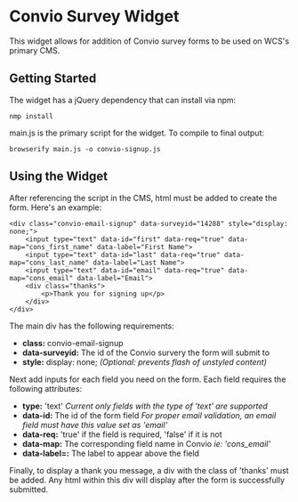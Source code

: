 # Convio Survey Widget
This widget allows for addition of Convio survey forms to be used on WCS's primary CMS.

## Getting Started
The widget has a jQuery dependency that can install via npm:
```
nmp install
```

main.js is the primary script for the widget. To compile to final output:
```
browserify main.js -o convio-signup.js
```

## Using the Widget
After referencing the script in the CMS, html must be added to create the form. Here's an example:
```
<div class="convio-email-signup" data-surveyid="14288" style="display: none;">
	<input type="text" data-id="first" data-req="true" data-map="cons_first_name" data-label="First Name">
	<input type="text" data-id="last" data-req="true" data-map="cons_last_name" data-label="Last Name">
	<input type="text" data-id="email" data-req="true" data-map="cons_email" data-label="Email">
	<div class="thanks">
		<p>Thank you for signing up</p>
	</div>
</div>
```

The main div has the following requirements:
- **class:** convio-email-signup
- **data-surveyid:** The id of the Convio survery the form will submit to
- **style:** display: none; *(Optional: prevents flash of unstyled content)*

Next add inputs for each field you need on the form. Each field requires the following attributes:
- **type:** 'text' *Current only fields with the type of 'text' are supported*
- **data-id:** The id of the form field *For proper email validation, an email field must have this value set as 'email'*
- **data-req:** 'true' if the field is required, 'false' if it is not
- **data-map:** The corresponding field name in Convio *ie: 'cons_email'*
- **data-label=:** The label to appear above the field

Finally, to display a thank you message, a div with the class of 'thanks' must be added. Any html within this div will display after the form is successfully submitted.